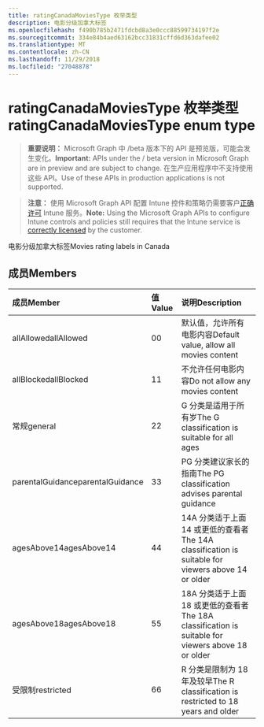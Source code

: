```yaml
---
title: ratingCanadaMoviesType 枚举类型
description: 电影分级加拿大标签
ms.openlocfilehash: f490b785b2471fdcbd8a3e0ccc88599734197f2e
ms.sourcegitcommit: 334e84b4aed63162bcc31831cffd6d363dafee02
ms.translationtype: MT
ms.contentlocale: zh-CN
ms.lasthandoff: 11/29/2018
ms.locfileid: "27048878"
---
```

# <a name="ratingcanadamoviestype-enum-type"></a><span data-ttu-id="00afa-103">ratingCanadaMoviesType 枚举类型</span><span class="sxs-lookup"><span data-stu-id="00afa-103">ratingCanadaMoviesType enum type</span></span>

> <span data-ttu-id="00afa-104">**重要说明：** Microsoft Graph 中 /beta 版本下的 API 是预览版，可能会发生变化。</span><span class="sxs-lookup"><span data-stu-id="00afa-104">**Important:** APIs under the / beta version in Microsoft Graph are in preview and are subject to change.</span></span> <span data-ttu-id="00afa-105">在生产应用程序中不支持使用这些 API。</span><span class="sxs-lookup"><span data-stu-id="00afa-105">Use of these APIs in production applications is not supported.</span></span>

> <span data-ttu-id="00afa-106">**注意：** 使用 Microsoft Graph API 配置 Intune 控件和策略仍需要客户[正确许可](https://go.microsoft.com/fwlink/?linkid=839381) Intune 服务。</span><span class="sxs-lookup"><span data-stu-id="00afa-106">**Note:** Using the Microsoft Graph APIs to configure Intune controls and policies still requires that the Intune service is [correctly licensed](https://go.microsoft.com/fwlink/?linkid=839381) by the customer.</span></span>

<span data-ttu-id="00afa-107">电影分级加拿大标签</span><span class="sxs-lookup"><span data-stu-id="00afa-107">Movies rating labels in Canada</span></span>
## <a name="members"></a><span data-ttu-id="00afa-108">成员</span><span class="sxs-lookup"><span data-stu-id="00afa-108">Members</span></span>
|<span data-ttu-id="00afa-109">成员</span><span class="sxs-lookup"><span data-stu-id="00afa-109">Member</span></span>|<span data-ttu-id="00afa-110">值</span><span class="sxs-lookup"><span data-stu-id="00afa-110">Value</span></span>|<span data-ttu-id="00afa-111">说明</span><span class="sxs-lookup"><span data-stu-id="00afa-111">Description</span></span>|
|:---|:---|:---|
|<span data-ttu-id="00afa-112">allAllowed</span><span class="sxs-lookup"><span data-stu-id="00afa-112">allAllowed</span></span>|<span data-ttu-id="00afa-113">0</span><span class="sxs-lookup"><span data-stu-id="00afa-113">0</span></span>|<span data-ttu-id="00afa-114">默认值，允许所有电影内容</span><span class="sxs-lookup"><span data-stu-id="00afa-114">Default value, allow all movies content</span></span>|
|<span data-ttu-id="00afa-115">allBlocked</span><span class="sxs-lookup"><span data-stu-id="00afa-115">allBlocked</span></span>|<span data-ttu-id="00afa-116">1</span><span class="sxs-lookup"><span data-stu-id="00afa-116">1</span></span>|<span data-ttu-id="00afa-117">不允许任何电影内容</span><span class="sxs-lookup"><span data-stu-id="00afa-117">Do not allow any movies content</span></span>|
|<span data-ttu-id="00afa-118">常规</span><span class="sxs-lookup"><span data-stu-id="00afa-118">general</span></span>|<span data-ttu-id="00afa-119">2</span><span class="sxs-lookup"><span data-stu-id="00afa-119">2</span></span>|<span data-ttu-id="00afa-120">G 分类是适用于所有岁</span><span class="sxs-lookup"><span data-stu-id="00afa-120">The G classification is suitable for all ages</span></span>|
|<span data-ttu-id="00afa-121">parentalGuidance</span><span class="sxs-lookup"><span data-stu-id="00afa-121">parentalGuidance</span></span>|<span data-ttu-id="00afa-122">3</span><span class="sxs-lookup"><span data-stu-id="00afa-122">3</span></span>|<span data-ttu-id="00afa-123">PG 分类建议家长的指南</span><span class="sxs-lookup"><span data-stu-id="00afa-123">The PG classification advises parental guidance</span></span>|
|<span data-ttu-id="00afa-124">agesAbove14</span><span class="sxs-lookup"><span data-stu-id="00afa-124">agesAbove14</span></span>|<span data-ttu-id="00afa-125">4</span><span class="sxs-lookup"><span data-stu-id="00afa-125">4</span></span>|<span data-ttu-id="00afa-126">14A 分类适于上面 14 或更低的查看者</span><span class="sxs-lookup"><span data-stu-id="00afa-126">The 14A classification is suitable for viewers above 14 or older</span></span>|
|<span data-ttu-id="00afa-127">agesAbove18</span><span class="sxs-lookup"><span data-stu-id="00afa-127">agesAbove18</span></span>|<span data-ttu-id="00afa-128">5</span><span class="sxs-lookup"><span data-stu-id="00afa-128">5</span></span>|<span data-ttu-id="00afa-129">18A 分类适于上面 18 或更低的查看者</span><span class="sxs-lookup"><span data-stu-id="00afa-129">The 18A classification is suitable for viewers above 18 or older</span></span>|
|<span data-ttu-id="00afa-130">受限制</span><span class="sxs-lookup"><span data-stu-id="00afa-130">restricted</span></span>|<span data-ttu-id="00afa-131">6</span><span class="sxs-lookup"><span data-stu-id="00afa-131">6</span></span>|<span data-ttu-id="00afa-132">R 分类是限制为 18 年及较早</span><span class="sxs-lookup"><span data-stu-id="00afa-132">The R classification is restricted to 18 years and older</span></span>|





